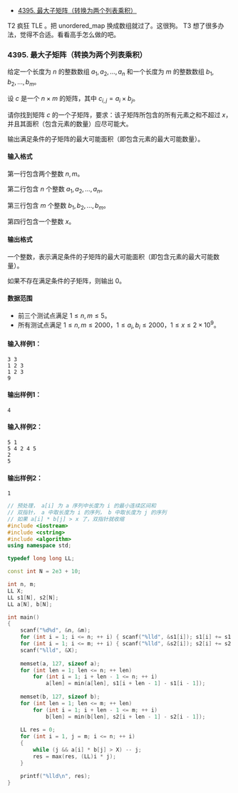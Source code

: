 
<!-- @import "[TOC]" {cmd="toc" depthFrom=1 depthTo=6 orderedList=false} -->

<!-- code_chunk_output -->

- [4395. 最大子矩阵（转换为两个列表乘积）](#4395-最大子矩阵转换为两个列表乘积)

<!-- /code_chunk_output -->

T2 疯狂 TLE 。把 unordered_map 换成数组就过了。这很狗。 T3 想了很多办法，觉得不合适。看看高手怎么做的吧。

### 4395. 最大子矩阵（转换为两个列表乘积）

给定一个长度为 $n$ 的整数数组 $a_1,a_2,...,a_n$ 和一个长度为 $m$ 的整数数组 $b_1,b_2,...,b_m$。

设 $c$ 是一个 $n \times m$ 的矩阵，其中 $c_{i,j}=a_i \times b_j$。

请你找到矩阵 $c$ 的一个子矩阵，要求：该子矩阵所包含的所有元素之和不超过 $x$，并且其面积（包含元素的数量）应尽可能大。

输出满足条件的子矩阵的最大可能面积（即包含元素的最大可能数量）。

<h4>输入格式</h4>

第一行包含两个整数 $n,m$。

第二行包含 $n$ 个整数 $a_1,a_2,...,a_n$。

第三行包含 $m$ 个整数 $b_1,b_2,...,b_m$。

第四行包含一个整数 $x$。

<h4>输出格式</h4>

一个整数，表示满足条件的子矩阵的最大可能面积（即包含元素的最大可能数量）。

如果不存在满足条件的子矩阵，则输出 $0$。

<h4>数据范围</h4>

- 前三个测试点满足 $1 \le n,m \le 5$。
- 所有测试点满足 $1 \le n,m \le 2000$，$1 \le a_i,b_i \le 2000$，$1 \le x \le 2 \times 10^9$。

<h4>输入样例1：</h4>

```
3 3
1 2 3
1 2 3
9
```

<h4>输出样例1：</h4>

```
4
```

<h4>输入样例2：</h4>

```
5 1
5 4 2 4 5
2
5
```

<h4>输出样例2：</h4>

```
1
```


```cpp
// 预处理， a[i] 为 a 序列中长度为 i 的最小连续区间和
// 双指针， a 中取长度为 i 的序列， b 中取长度为 j 的序列
// 如果 a[i] * b[j] > x 了，双指针就收缩
#include <iostream>
#include <cstring>
#include <algorithm>
using namespace std;

typedef long long LL;

const int N = 2e3 + 10;

int n, m;
LL X;
LL s1[N], s2[N];
LL a[N], b[N];

int main()
{
    scanf("%d%d", &n, &m);
    for (int i = 1; i <= n; ++ i) { scanf("%lld", &s1[i]); s1[i] += s1[i - 1]; }
    for (int i = 1; i <= m; ++ i) { scanf("%lld", &s2[i]); s2[i] += s2[i - 1]; }
    scanf("%lld", &X);
    
    memset(a, 127, sizeof a);
    for (int len = 1; len <= n; ++ len)
        for (int i = 1; i + len - 1 <= n; ++ i)
            a[len] = min(a[len], s1[i + len - 1] - s1[i - 1]);
    
    memset(b, 127, sizeof b);
    for (int len = 1; len <= m; ++ len)
        for (int i = 1; i + len - 1 <= m; ++ i)
            b[len] = min(b[len], s2[i + len - 1] - s2[i - 1]);
    
    LL res = 0;
    for (int i = 1, j = m; i <= n; ++ i)
    {
        while (j && a[i] * b[j] > X) -- j;
        res = max(res, (LL)i * j);
    }

    printf("%lld\n", res);
}
```
